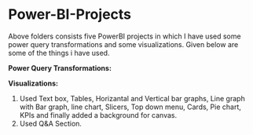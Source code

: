 # Power-BI-Projects
Above folders consists five PowerBI projects in which I have used some power query transformations and some visualizations. Given below are some of the things i have used.

 **Power Query Transformations:**
 
 **Visualizations:**
 1. Used Text box, Tables, Horizantal and Vertical bar graphs, Line graph with Bar graph, line chart, Slicers, Top down menu, Cards, Pie chart, KPIs and finally added a background for canvas.
 2. Used Q&A Section.
   
